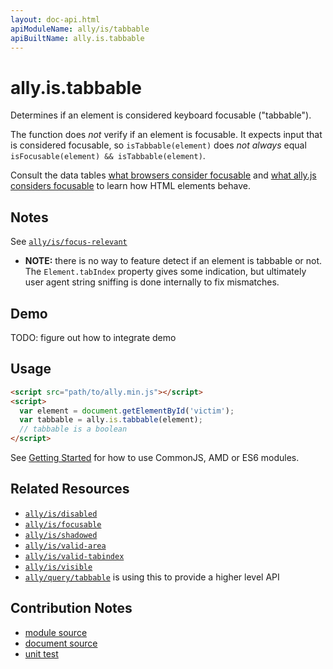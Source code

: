 ```yaml
---
layout: doc-api.html
apiModuleName: ally/is/tabbable
apiBuiltName: ally.is.tabbable
---
```


# ally.is.tabbable

Determines if an element is considered keyboard focusable ("tabbable").

The function does *not* verify if an element is focusable. It expects input that is considered focusable, so `isTabbable(element)` does *not always* equal `isFocusable(element) && isTabbable(element)`.

Consult the data tables [what browsers consider focusable](../../data-tables/focusable.md) and [what ally.js considers focusable](../../data-tables/focusable.strict.md) to learn how HTML elements behave.


## Notes

See [`ally/is/focus-relevant`](./focus-relevant.md#Notes)

* **NOTE:** there is no way to feature detect if an element is tabbable or not. The `Element.tabIndex` property gives some indication, but ultimately user agent string sniffing is done internally to fix mismatches.


## Demo

TODO: figure out how to integrate demo


## Usage

```html
<script src="path/to/ally.min.js"></script>
<script>
  var element = document.getElementById('victim');
  var tabbable = ally.is.tabbable(element);
  // tabbable is a boolean
</script>
```

See [Getting Started](../../getting-started.md) for how to use CommonJS, AMD or ES6 modules.


## Related Resources

* [`ally/is/disabled`](disabled.md)
* [`ally/is/focusable`](focusable.md)
* [`ally/is/shadowed`](shadowed.md)
* [`ally/is/valid-area`](valid-area.md)
* [`ally/is/valid-tabindex`](valid-tabindex.md)
* [`ally/is/visible`](visible.md)
* [`ally/query/tabbable`](../query/tabbable.md) is using this to provide a higher level API


## Contribution Notes

* [module source](https://github.com/medialize/ally.js/blob/master/src/is/tabbable.js)
* [document source](https://github.com/medialize/ally.js/blob/master/docs/api/is/tabbable.md)
* [unit test](https://github.com/medialize/ally.js/blob/master/test/unit/is.tabbable.test.js)


